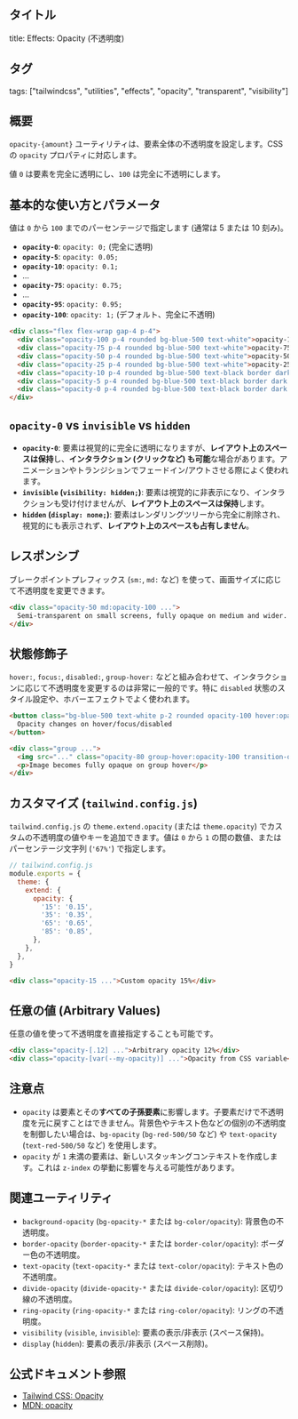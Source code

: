 ## タイトル
title: Effects: Opacity (不透明度)

## タグ
tags: ["tailwindcss", "utilities", "effects", "opacity", "transparent", "visibility"]

## 概要
`opacity-{amount}` ユーティリティは、要素全体の不透明度を設定します。CSS の `opacity` プロパティに対応します。

値 `0` は要素を完全に透明にし、`100` は完全に不透明にします。

## 基本的な使い方とパラメータ

値は `0` から `100` までのパーセンテージで指定します (通常は 5 または 10 刻み)。

*   **`opacity-0`**: `opacity: 0;` (完全に透明)
*   **`opacity-5`**: `opacity: 0.05;`
*   **`opacity-10`**: `opacity: 0.1;`
*   ...
*   **`opacity-75`**: `opacity: 0.75;`
*   ...
*   **`opacity-95`**: `opacity: 0.95;`
*   **`opacity-100`**: `opacity: 1;` (デフォルト、完全に不透明)

```html
<div class="flex flex-wrap gap-4 p-4">
  <div class="opacity-100 p-4 rounded bg-blue-500 text-white">opacity-100</div>
  <div class="opacity-75 p-4 rounded bg-blue-500 text-white">opacity-75</div>
  <div class="opacity-50 p-4 rounded bg-blue-500 text-white">opacity-50</div>
  <div class="opacity-25 p-4 rounded bg-blue-500 text-white">opacity-25</div>
  <div class="opacity-10 p-4 rounded bg-blue-500 text-black border dark:border-gray-700">opacity-10</div>
  <div class="opacity-5 p-4 rounded bg-blue-500 text-black border dark:border-gray-700">opacity-5</div>
  <div class="opacity-0 p-4 rounded bg-blue-500 text-black border dark:border-gray-700">opacity-0 (Invisible, but takes space)</div>
</div>
```

## `opacity-0` vs `invisible` vs `hidden`

*   **`opacity-0`**: 要素は視覚的に完全に透明になりますが、**レイアウト上のスペースは保持**し、**インタラクション (クリックなど) も可能**な場合があります。アニメーションやトランジションでフェードイン/アウトさせる際によく使われます。
*   **`invisible` (`visibility: hidden;`)**: 要素は視覚的に非表示になり、インタラクションも受け付けませんが、**レイアウト上のスペースは保持**します。
*   **`hidden` (`display: none;`)**: 要素はレンダリングツリーから完全に削除され、視覚的にも表示されず、**レイアウト上のスペースも占有しません**。

## レスポンシブ

ブレークポイントプレフィックス (`sm:`, `md:` など) を使って、画面サイズに応じて不透明度を変更できます。

```html
<div class="opacity-50 md:opacity-100 ...">
  Semi-transparent on small screens, fully opaque on medium and wider.
</div>
```

## 状態修飾子

`hover:`, `focus:`, `disabled:`, `group-hover:` などと組み合わせて、インタラクションに応じて不透明度を変更するのは非常に一般的です。特に `disabled` 状態のスタイル設定や、ホバーエフェクトでよく使われます。

```html
<button class="bg-blue-500 text-white p-2 rounded opacity-100 hover:opacity-75 focus:opacity-90 disabled:opacity-50 transition-opacity">
  Opacity changes on hover/focus/disabled
</button>

<div class="group ...">
  <img src="..." class="opacity-80 group-hover:opacity-100 transition-opacity">
  <p>Image becomes fully opaque on group hover</p>
</div>
```

## カスタマイズ (`tailwind.config.js`)

`tailwind.config.js` の `theme.extend.opacity` (または `theme.opacity`) でカスタムの不透明度の値やキーを追加できます。値は `0` から `1` の間の数値、またはパーセンテージ文字列 (`'67%'`) で指定します。

```javascript
// tailwind.config.js
module.exports = {
  theme: {
    extend: {
      opacity: {
        '15': '0.15',
        '35': '0.35',
        '65': '0.65',
        '85': '0.85',
      },
    },
  },
}
```

```html
<div class="opacity-15 ...">Custom opacity 15%</div>
```

## 任意の値 (Arbitrary Values)

任意の値を使って不透明度を直接指定することも可能です。

```html
<div class="opacity-[.12] ...">Arbitrary opacity 12%</div>
<div class="opacity-[var(--my-opacity)] ...">Opacity from CSS variable</div>
```

## 注意点

*   `opacity` は要素とその**すべての子孫要素**に影響します。子要素だけで不透明度を元に戻すことはできません。背景色やテキスト色などの個別の不透明度を制御したい場合は、`bg-opacity` (`bg-red-500/50` など) や `text-opacity` (`text-red-500/50` など) を使用します。
*   `opacity` が `1` 未満の要素は、新しいスタッキングコンテキストを作成します。これは `z-index` の挙動に影響を与える可能性があります。

## 関連ユーティリティ

*   `background-opacity` (`bg-opacity-*` または `bg-color/opacity`): 背景色の不透明度。
*   `border-opacity` (`border-opacity-*` または `border-color/opacity`): ボーダー色の不透明度。
*   `text-opacity` (`text-opacity-*` または `text-color/opacity`): テキスト色の不透明度。
*   `divide-opacity` (`divide-opacity-*` または `divide-color/opacity`): 区切り線の不透明度。
*   `ring-opacity` (`ring-opacity-*` または `ring-color/opacity`): リングの不透明度。
*   `visibility` (`visible`, `invisible`): 要素の表示/非表示 (スペース保持)。
*   `display` (`hidden`): 要素の表示/非表示 (スペース削除)。

## 公式ドキュメント参照
*   [Tailwind CSS: Opacity](https://tailwindcss.com/docs/opacity)
*   [MDN: opacity](https://developer.mozilla.org/en-US/docs/Web/CSS/opacity)